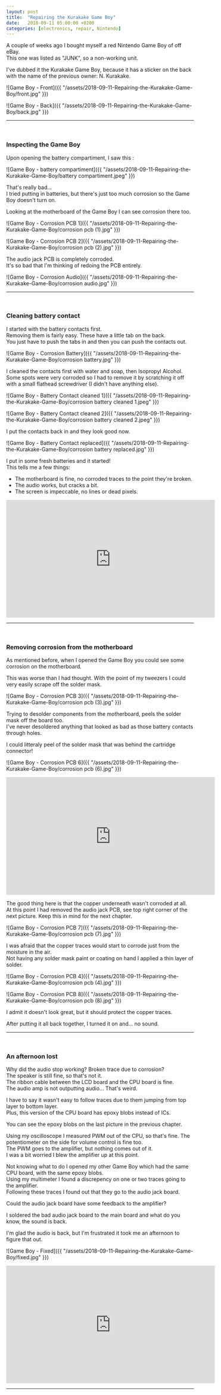 ```yaml
---
layout: post
title:  "Repairing the Kurakake Game Boy"
date:   2018-09-11 05:00:00 +0200
categories: [electronics, repair, Nintendo]
---
```

A couple of weeks ago I bought myself a red Nintendo Game Boy of off eBay.<br/>
This one was listed as "JUNK", so a non-working unit.

I've dubbed it the Kurakake Game Boy, because it has a sticker on the back with the name of the previous owner: N. Kurakake.

![Game Boy - Front]({{ "/assets/2018-09-11-Repairing-the-Kurakake-Game-Boy/front.jpg" }})

![Game Boy - Back]({{ "/assets/2018-09-11-Repairing-the-Kurakake-Game-Boy/back.jpg" }})

***************************
<br/>

### Inspecting the Game Boy

Upon opening the battery compartiment, I saw this :

![Game Boy - battery compartiment]({{ "/assets/2018-09-11-Repairing-the-Kurakake-Game-Boy/battery compartiment.jpeg" }})

That's really bad...<br/>
I tried putting in batteries, but there's just too much corrosion so the Game Boy doesn't turn on.

Looking at the motherboard of the Game Boy I can see corrosion there too.

![Game Boy - Corrosion PCB 1]({{ "/assets/2018-09-11-Repairing-the-Kurakake-Game-Boy/corrosion pcb (1).jpg" }})

![Game Boy - Corrosion PCB 2]({{ "/assets/2018-09-11-Repairing-the-Kurakake-Game-Boy/corrosion pcb (2).jpg" }})

The audio jack PCB is completely corroded.<br/>
It's so bad that I'm thinking of redoing the PCB entirely.

![Game Boy - Corrosion Audio]({{ "/assets/2018-09-11-Repairing-the-Kurakake-Game-Boy/corrosion audio.jpg" }})

*********************
<br/>

### Cleaning battery contact

I started with the battery contacts first.<br/>
Removing them is fairly easy. These have a little tab on the back.<br/>
You just have to push the tabs in and then you can push the contacts out.

![Game Boy - Corrosion Battery]({{ "/assets/2018-09-11-Repairing-the-Kurakake-Game-Boy/corrosion battery.jpg" }})

I cleaned the contacts first with water and soap, then Isopropyl Alcohol.<br/>
Some spots were very corroded so I had to remove it by scratching it off with a small flathead screwdriver (I didn't have anything else).

![Game Boy - Battery Contact cleaned 1]({{ "/assets/2018-09-11-Repairing-the-Kurakake-Game-Boy/corrosion battery cleaned 1.jpeg" }})

![Game Boy - Battery Contact cleaned 2]({{ "/assets/2018-09-11-Repairing-the-Kurakake-Game-Boy/corrosion battery cleaned 2.jpeg" }})

I put the contacts back in and they look good now.

![Game Boy - Battery Contact replaced]({{ "/assets/2018-09-11-Repairing-the-Kurakake-Game-Boy/corrosion battery replaced.jpg" }})

I put in some fresh batteries and it started!<br/>
This tells me a few things:
- The motherboard is fine, no corroded traces to the point they're broken.
- The audio works, but cracks a bit.
- The screen is impeccable, no lines or dead pixels.

<p align="center"><iframe width="560" height="315" src="https://www.youtube.com/embed/Aa2UDvbr94U" frameborder="0" allow="autoplay; encrypted-media" allowfullscreen></iframe></p>

*********************
<br/>

### Removing corrosion from the motherboard

As mentioned before, when I opened the Game Boy you could see some corrosion on the motherboard.

This was worse than I had thought. With the point of my tweezers I could very easily scrape off the solder mask.

![Game Boy - Corrosion PCB 3]({{ "/assets/2018-09-11-Repairing-the-Kurakake-Game-Boy/corrosion pcb (3).jpg" }})

Trying to desolder components from the motherboard, peels the solder mask off the board too.<br/>
I've never desoldered anything that looked as bad as those battery contacts through holes.

I could litteraly peel of the solder mask that was behind the cartridge connector!

![Game Boy - Corrosion PCB 6]({{ "/assets/2018-09-11-Repairing-the-Kurakake-Game-Boy/corrosion pcb (6).jpg" }})

<p align="center"><iframe width="560" height="315" src="https://www.youtube.com/embed/Hu7WHmsKPR0" frameborder="0" allow="autoplay; encrypted-media" allowfullscreen></iframe></p>

The good thing here is that the copper underneath wasn't corroded at all.<br/>
At this point I had removed the audio jack PCB, see top right corner of the next picture. Keep this in mind for the next chapter.

![Game Boy - Corrosion PCB 7]({{ "/assets/2018-09-11-Repairing-the-Kurakake-Game-Boy/corrosion pcb (7).jpg" }})

I was afraid that the copper traces would start to corrode just from the moisture in the air.<br/>
Not having any solder mask paint or coating on hand I applied a thin layer of solder.

![Game Boy - Corrosion PCB 4]({{ "/assets/2018-09-11-Repairing-the-Kurakake-Game-Boy/corrosion pcb (4).jpg" }})

![Game Boy - Corrosion PCB 8]({{ "/assets/2018-09-11-Repairing-the-Kurakake-Game-Boy/corrosion pcb (8).jpg" }})

I admit it doesn't look great, but it should protect the copper traces.

After putting it all back together, I turned it on and... no sound.

*****************
<br/>

### An afternoon lost

Why did the audio stop working? Broken trace due to corrosion?<br/>
The speaker is still fine, so that's not it.<br/>
The ribbon cable between the LCD board and the CPU board is fine.<br/>
The audio amp is not outputting audio... That's weird.

I have to say it wasn't easy to follow traces due to them jumping from top layer to bottom layer.<br/>
Plus, this version of the CPU board has epoxy blobs instead of ICs.

You can see the epoxy blobs on the last picture in the previous chapter.

Using my oscilloscope I measured PWM out of the CPU, so that's fine. The potentiometer on the side for volume control is fine too.<br/>
The PWM goes to the amplifier, but nothing comes out of it.<br/>
I was a bit worried I blew the amplifier up at this point.

Not knowing what to do I opened my other Game Boy which had the same CPU board, with the same epoxy blobs.<br/>
Using my multimeter I found a discrepency on one or two traces going to the amplifier.<br/>
Following these traces I found out that they go to the audio jack board.

Could the audio jack board have some feedback to the amplifier?

I soldered the bad audio jack board to the main board and what do you know, the sound is back.

I'm glad the audio is back, but I'm frustrated it took me an afternoon to figure that out.

![Game Boy - Fixed]({{ "/assets/2018-09-11-Repairing-the-Kurakake-Game-Boy/fixed.jpg" }})

<p align="center"><iframe width="560" height="315" src="https://www.youtube.com/embed/rj2O1cerSGA" frameborder="0" allow="autoplay; encrypted-media" allowfullscreen></iframe></p>

*************